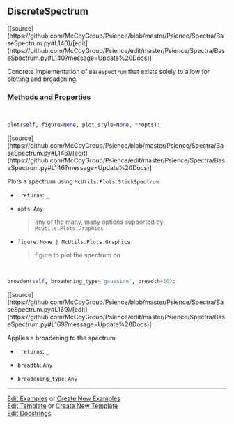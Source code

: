 ## <a id="Psience.Spectra.BaseSpectrum.DiscreteSpectrum">DiscreteSpectrum</a> 
<div class="docs-source-link" markdown="1">
[[source](https://github.com/McCoyGroup/Psience/blob/master/Psience/Spectra/BaseSpectrum.py#L140)/[edit](https://github.com/McCoyGroup/Psience/edit/master/Psience/Spectra/BaseSpectrum.py#L140?message=Update%20Docs)]
</div>

Concrete implementation of `BaseSpectrum` that exists
solely to allow for plotting and broadening.



<div class="collapsible-section">
 <div class="collapsible-section collapsible-section-header" markdown="1">
 
### <a class="collapse-link" data-toggle="collapse" href="#methods">Methods and Properties</a> <a class="float-right" data-toggle="collapse" href="#methods"><i class="fa fa-chevron-down"></i></a>

 </div>
 <div class="collapsible-section collapsible-section-body collapse" id="methods" markdown="1">

<a id="Psience.Spectra.BaseSpectrum.DiscreteSpectrum.plot" class="docs-object-method">&nbsp;</a> 
```python
plot(self, figure=None, plot_style=None, **opts): 
```
<div class="docs-source-link" markdown="1">
[[source](https://github.com/McCoyGroup/Psience/blob/master/Psience/Spectra/BaseSpectrum.py#L146)/[edit](https://github.com/McCoyGroup/Psience/edit/master/Psience/Spectra/BaseSpectrum.py#L146?message=Update%20Docs)]
</div>

Plots a spectrum using `McUtils.Plots.StickSpectrum`
- `:returns`: `_`
    >
- `opts`: `Any`
    >any of the many, many options supported by `McUtils.Plots.Graphics`
- `figure`: `None | McUtils.Plots.Graphics`
    >figure to plot the spectrum on

<a id="Psience.Spectra.BaseSpectrum.DiscreteSpectrum.broaden" class="docs-object-method">&nbsp;</a> 
```python
broaden(self, broadening_type='gaussian', breadth=10): 
```
<div class="docs-source-link" markdown="1">
[[source](https://github.com/McCoyGroup/Psience/blob/master/Psience/Spectra/BaseSpectrum.py#L169)/[edit](https://github.com/McCoyGroup/Psience/edit/master/Psience/Spectra/BaseSpectrum.py#L169?message=Update%20Docs)]
</div>

Applies a broadening to the spectrum
- `:returns`: `_`
    >
- `breadth`: `Any`
    >
- `broadening_type`: `Any`
    >

 </div>
</div>




___

[Edit Examples](https://github.com/McCoyGroup/Psience/edit/gh-pages/ci/examples/Psience/Spectra/BaseSpectrum/DiscreteSpectrum.md) or 
[Create New Examples](https://github.com/McCoyGroup/Psience/new/gh-pages/?filename=ci/examples/Psience/Spectra/BaseSpectrum/DiscreteSpectrum.md) <br/>
[Edit Template](https://github.com/McCoyGroup/Psience/edit/gh-pages/ci/docs/Psience/Spectra/BaseSpectrum/DiscreteSpectrum.md) or 
[Create New Template](https://github.com/McCoyGroup/Psience/new/gh-pages/?filename=ci/docs/templates/Psience/Spectra/BaseSpectrum/DiscreteSpectrum.md) <br/>
[Edit Docstrings](https://github.com/McCoyGroup/Psience/edit/master/Psience/Spectra/BaseSpectrum.py#L140?message=Update%20Docs)